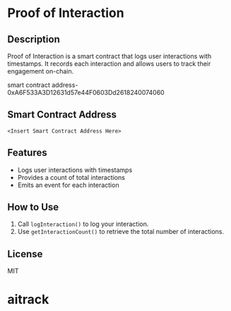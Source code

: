 # Proof of Interaction

## Description
Proof of Interaction is a smart contract that logs user interactions with timestamps. It records each interaction and allows users to track their engagement on-chain.

smart contract address- 0xA6F533A3D12631d57e44F0603Dd2618240074060

## Smart Contract Address
```
<Insert Smart Contract Address Here>
```

## Features
- Logs user interactions with timestamps
- Provides a count of total interactions
- Emits an event for each interaction

## How to Use
1. Call `logInteraction()` to log your interaction.
2. Use `getInteractionCount()` to retrieve the total number of interactions.

## License
MIT

# aitrack
